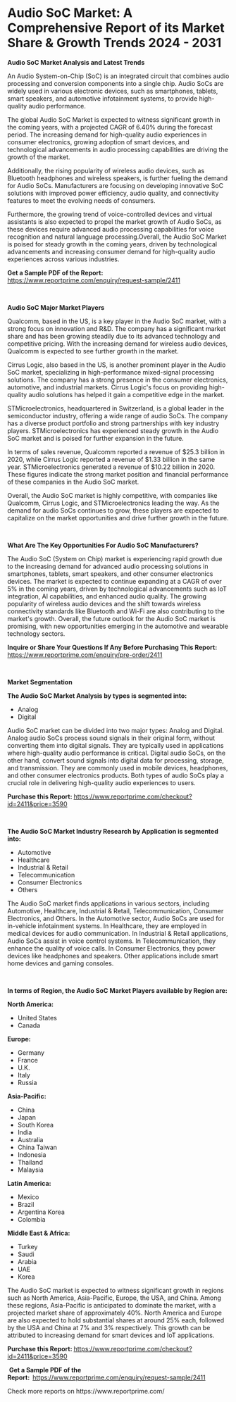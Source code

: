 <p><h1>Audio SoC Market: A Comprehensive Report of its Market Share & Growth Trends 2024 - 2031</h1></p><p><strong>Audio SoC Market Analysis and Latest Trends</strong></p>
<p><p>An Audio System-on-Chip (SoC) is an integrated circuit that combines audio processing and conversion components into a single chip. Audio SoCs are widely used in various electronic devices, such as smartphones, tablets, smart speakers, and automotive infotainment systems, to provide high-quality audio performance.</p><p>The global Audio SoC Market is expected to witness significant growth in the coming years, with a projected CAGR of 6.40% during the forecast period. The increasing demand for high-quality audio experiences in consumer electronics, growing adoption of smart devices, and technological advancements in audio processing capabilities are driving the growth of the market.</p><p>Additionally, the rising popularity of wireless audio devices, such as Bluetooth headphones and wireless speakers, is further fueling the demand for Audio SoCs. Manufacturers are focusing on developing innovative SoC solutions with improved power efficiency, audio quality, and connectivity features to meet the evolving needs of consumers.</p><p>Furthermore, the growing trend of voice-controlled devices and virtual assistants is also expected to propel the market growth of Audio SoCs, as these devices require advanced audio processing capabilities for voice recognition and natural language processing.Overall, the Audio SoC Market is poised for steady growth in the coming years, driven by technological advancements and increasing consumer demand for high-quality audio experiences across various industries.</p></p>
<p><strong>Get a Sample PDF of the Report:&nbsp;</strong> <a href="https://www.reportprime.com/enquiry/request-sample/2411">https://www.reportprime.com/enquiry/request-sample/2411</a></p>
<p>&nbsp;</p>
<p><strong>Audio SoC Major Market Players</strong></p>
<p><p>Qualcomm, based in the US, is a key player in the Audio SoC market, with a strong focus on innovation and R&D. The company has a significant market share and has been growing steadily due to its advanced technology and competitive pricing. With the increasing demand for wireless audio devices, Qualcomm is expected to see further growth in the market.</p><p>Cirrus Logic, also based in the US, is another prominent player in the Audio SoC market, specializing in high-performance mixed-signal processing solutions. The company has a strong presence in the consumer electronics, automotive, and industrial markets. Cirrus Logic's focus on providing high-quality audio solutions has helped it gain a competitive edge in the market.</p><p>STMicroelectronics, headquartered in Switzerland, is a global leader in the semiconductor industry, offering a wide range of audio SoCs. The company has a diverse product portfolio and strong partnerships with key industry players. STMicroelectronics has experienced steady growth in the Audio SoC market and is poised for further expansion in the future.</p><p>In terms of sales revenue, Qualcomm reported a revenue of $25.3 billion in 2020, while Cirrus Logic reported a revenue of $1.33 billion in the same year. STMicroelectronics generated a revenue of $10.22 billion in 2020. These figures indicate the strong market position and financial performance of these companies in the Audio SoC market.</p><p>Overall, the Audio SoC market is highly competitive, with companies like Qualcomm, Cirrus Logic, and STMicroelectronics leading the way. As the demand for audio SoCs continues to grow, these players are expected to capitalize on the market opportunities and drive further growth in the future.</p></p>
<p>&nbsp;</p>
<p><strong>What Are The Key Opportunities For Audio SoC Manufacturers?</strong></p>
<p><p>The Audio SoC (System on Chip) market is experiencing rapid growth due to the increasing demand for advanced audio processing solutions in smartphones, tablets, smart speakers, and other consumer electronics devices. The market is expected to continue expanding at a CAGR of over 5% in the coming years, driven by technological advancements such as IoT integration, AI capabilities, and enhanced audio quality. The growing popularity of wireless audio devices and the shift towards wireless connectivity standards like Bluetooth and Wi-Fi are also contributing to the market's growth. Overall, the future outlook for the Audio SoC market is promising, with new opportunities emerging in the automotive and wearable technology sectors.</p></p>
<p><strong>Inquire or Share Your Questions If Any Before Purchasing This Report:</strong> <a href="https://www.reportprime.com/enquiry/pre-order/2411">https://www.reportprime.com/enquiry/pre-order/2411</a></p>
<p>&nbsp;</p>
<p><strong>Market Segmentation</strong></p>
<p><strong>The Audio SoC Market Analysis by types is segmented into:</strong></p>
<p><ul><li>Analog</li><li>Digital</li></ul></p>
<p><p>Audio SoC market can be divided into two major types: Analog and Digital. Analog audio SoCs process sound signals in their original form, without converting them into digital signals. They are typically used in applications where high-quality audio performance is critical. Digital audio SoCs, on the other hand, convert sound signals into digital data for processing, storage, and transmission. They are commonly used in mobile devices, headphones, and other consumer electronics products. Both types of audio SoCs play a crucial role in delivering high-quality audio experiences to users.</p></p>
<p><strong>Purchase this Report:&nbsp;</strong><a href="https://www.reportprime.com/checkout?id=2411&price=3590">https://www.reportprime.com/checkout?id=2411&price=3590</a></p>
<p>&nbsp;</p>
<p><strong>The Audio SoC Market Industry Research by Application is segmented into:</strong></p>
<p><ul><li>Automotive</li><li>Healthcare</li><li>Industrial & Retail</li><li>Telecommunication</li><li>Consumer Electronics</li><li>Others</li></ul></p>
<p><p>The Audio SoC market finds applications in various sectors, including Automotive, Healthcare, Industrial & Retail, Telecommunication, Consumer Electronics, and Others. In the Automotive sector, Audio SoCs are used for in-vehicle infotainment systems. In Healthcare, they are employed in medical devices for audio communication. In Industrial & Retail applications, Audio SoCs assist in voice control systems. In Telecommunication, they enhance the quality of voice calls. In Consumer Electronics, they power devices like headphones and speakers. Other applications include smart home devices and gaming consoles.</p></p>
<p>&nbsp;</p>
<p><strong>In terms of Region, the Audio SoC Market Players available by Region are:</strong></p>
<p>
    <p> <strong> North America: </strong>
        <ul>
            <li>United States</li>
            <li>Canada</li>
        </ul>
        </p> 
    <p> <strong> Europe: </strong>
        <ul>
            <li>Germany</li>
            <li>France</li>
            <li>U.K.</li>
            <li>Italy</li>
            <li>Russia</li>
        </ul>
        </p> 
    <p> <strong> Asia-Pacific: </strong>
        <ul>
            <li>China</li>
            <li>Japan</li>
            <li>South Korea</li>
            <li>India</li>
            <li>Australia</li>
            <li>China Taiwan</li>
            <li>Indonesia</li>
            <li>Thailand</li>
            <li>Malaysia</li>
        </ul>
        </p> 
    <p> <strong> Latin America: </strong>
        <ul>
            <li>Mexico</li>
            <li>Brazil</li>
            <li>Argentina Korea</li>
            <li>Colombia</li>
        </ul>
        </p> 
    <p> <strong> Middle East & Africa: </strong>
        <ul>
            <li>Turkey</li>
            <li>Saudi</li>
            <li>Arabia</li>
            <li>UAE</li>
            <li>Korea</li>
        </ul>
    </p>
    </p>
<p><p>The Audio SoC market is expected to witness significant growth in regions such as North America, Asia-Pacific, Europe, the USA, and China. Among these regions, Asia-Pacific is anticipated to dominate the market, with a projected market share of approximately 40%. North America and Europe are also expected to hold substantial shares at around 25% each, followed by the USA and China at 7% and 3% respectively. This growth can be attributed to increasing demand for smart devices and IoT applications.</p></p>
<p><strong>Purchase this Report: </strong><a href="https://www.reportprime.com/checkout?id=2411&price=3590">https://www.reportprime.com/checkout?id=2411&price=3590</a></p>
<p>&nbsp;<strong>Get a Sample PDF of the Report:&nbsp;&nbsp;</strong><a href="https://www.reportprime.com/enquiry/request-sample/2411">https://www.reportprime.com/enquiry/request-sample/2411</a></p>
<p><strong></strong></p>
<p>Check more reports on https://www.reportprime.com/</p>